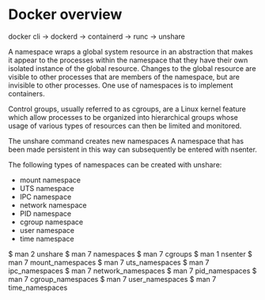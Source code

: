# Docker overview

docker cli -> dockerd -> containerd -> runc -> unshare

A namespace wraps a global system resource in an abstraction that makes it appear to the processes within the namespace that they have their own isolated instance of the global resource.
Changes to the global resource are visible to other processes that are members of the namespace, but are invisible to other processes. One use of namespaces is to implement containers.

Control groups, usually referred to as cgroups, are a Linux kernel feature which allow processes to be organized into hierarchical groups whose usage of various types of resources can then be limited and monitored.

The unshare command creates new namespaces
A namespace that has been made persistent in this way can subsequently be entered with nsenter.

The following types of namespaces can be created with unshare:
- mount namespace
- UTS namespace
- IPC namespace
- network namespace
- PID namespace
- cgroup namespace
- user namespace
- time namespace

$ man 2 unshare
$ man 7 namespaces 
$ man 7 cgroups
$ man 1 nsenter
$ man 7 mount_namespaces
$ man 7 uts_namespaces
$ man 7 ipc_namespaces
$ man 7 network_namespaces
$ man 7 pid_namespaces
$ man 7 cgroup_namespaces
$ man 7 user_namespaces
$ man 7 time_namespaces